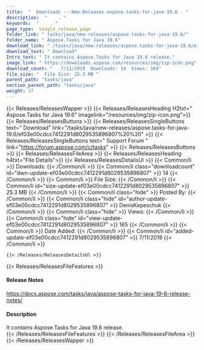 ```yaml
---
title:  "  Downloads ---New-Releases-aspose.tasks-for-java-19.6 . " 
description:  "    . " 
keywords:  "    . " 
page_type:  single_release_page
folder_link: " tasks/java/new-releases/aspose.tasks-for-java-19.6/"
folder_name: " Aspose.Tasks for Java 19.6"
download_link: " /tasks/java/new-releases/aspose.tasks-for-java-19.6/ef03e00cdcc7412291d8029535896807"
download_text: " Download"
Intro_text: " It contains Aspose.Tasks for Java 19.6 release."
image_link: " https://downloads.aspose.com/resources/img/zip-icon.png"
download_count: "   7/11/2019  Downloads: 14  Views: 164"
file_size: "  File Size: 25.3 MB "
parent_path: "tasks/java"
section_parent_path: "tasks/java"
weight: 37 
---
```


{{< Releases/ReleasesWapper >}}
  {{< Releases/ReleasesHeading H2txt=" Aspose.Tasks for Java 19.6" imagelink="/resources/img/zip-icon.png">}}
  {{< Releases/ReleasesButtons >}}
    {{< Releases/ReleasesSingleButtons text=" Download" link="/tasks/java/new-releases/aspose.tasks-for-java-19.6/ef03e00cdcc7412291d8029535896807%20%20" >}}
    {{< Releases/ReleasesSingleButtons text=" Support Forum " link="https://forum.aspose.com/c/tasks" >}}
  {{< Releases/ReleasesButtons >}}
  {{< Releases/ReleasesFileArea >}}
    {{< Releases/ReleasesHeading h4txt="File Details">}}
    {{< Releases/ReleasesDetailsUl >}}
            {{< Common/li  >}} Downloads: {{< /Common/li >}} 
      {{< Common/li class="downloadcount" id="dwn-update-ef03e00cdcc7412291d8029535896807" >}} 14 {{< /Common/li >}} 
      {{< Common/li  >}} File Size: {{< /Common/li >}} 
      {{< Common/li id="size-update-ef03e00cdcc7412291d8029535896807" >}} 25.3 MB {{< /Common/li >}} 
      {{< Common/li  class="hide" >}} Posted By: {{< /Common/li >}} 
      {{< Common/li class="hide" id="author-update-ef03e00cdcc7412291d8029535896807" >}} DenisKepeschuk {{< /Common/li >}} 
      {{< Common/li class="hide"  >}} Views: {{< /Common/li >}} 
      {{< Common/li class="hide" id="view-update-ef03e00cdcc7412291d8029535896807" >}} 165 {{< /Common/li >}} 
      {{< Common/li  >}} Date Added: {{< /Common/li >}} 
      {{< Common/li id="added-update-ef03e00cdcc7412291d8029535896807" >}} 7/11/2019 {{< /Common/li >}} 

    {{< /Releases/ReleasesDetailsUl >}}

  {{< Releases/ReleasesFileFeatures >}}
      <h4>Release Notes</h4><div><a href="https://docs.aspose.com/tasks/java/aspose-tasks-for-java-19-6-release-notes/">https://docs.aspose.com/tasks/java/aspose-tasks-for-java-19-6-release-notes/</a></div><h4>Description</h4><div class="HTMLDescription">It contains Aspose.Tasks for Java 19.6 release.</div>
  {{< /Releases/ReleasesFileFeatures >}}
 {{< /Releases/ReleasesFileArea >}}
{{< /Releases/ReleasesWapper >}}


